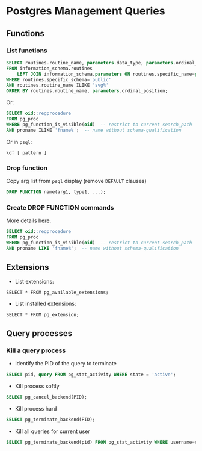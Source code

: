 # Postgres Management Queries

## Functions

### List functions

```sql
SELECT routines.routine_name, parameters.data_type, parameters.ordinal_position
FROM information_schema.routines
    LEFT JOIN information_schema.parameters ON routines.specific_name=parameters.specific_name
WHERE routines.specific_schema='public'
AND routines.routine_name ILIKE 'svg%'
ORDER BY routines.routine_name, parameters.ordinal_position;
```

Or:
```sql
SELECT oid::regprocedure
FROM pg_proc
WHERE pg_function_is_visible(oid)  -- restrict to current search_path
AND proname ILIKE 'fname%';  -- name without schema-qualification
```

Or in `psql`:
```
\df [ pattern ]
```

### Drop function
Copy arg list from `psql` display (remove `DEFAULT` clauses)
```sql
DROP FUNCTION name(arg1, type1, ...);
```

### Create DROP FUNCTION commands

More details [here](https://stackoverflow.com/questions/7622908/drop-function-without-knowing-the-number-type-of-parameters).

```sql
SELECT oid::regprocedure
FROM pg_proc
WHERE pg_function_is_visible(oid)  -- restrict to current search_path
AND proname LIKE 'fname%';  -- name without schema-qualification
```

## Extensions

* List extensions:
```
SELECT * FROM pg_available_extensions;
```

* List installed extensions:
```
SELECT * FROM pg_extension;
```


## Query processes

### Kill a query process

* Identify the PID of the query to terminate
```sql
SELECT pid, query FROM pg_stat_activity WHERE state = 'active'; 
```
* Kill process softly
```sql
SELECT pg_cancel_backend(PID);  
```
* Kill process hard
```sql
SELECT pg_terminate_backend(PID);
```
* Kill all queries for current user
```sql
SELECT pg_terminate_backend(pid) FROM pg_stat_activity WHERE username=current_user
```

